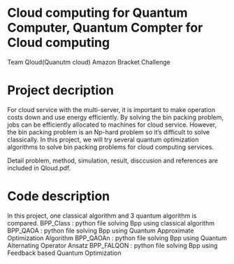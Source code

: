 # Cloud computing for Quantum Computer, Quantum Compter for Cloud computing
Team Qloud(Quanutm cloud)
Amazon Bracket Challenge

# Project decription
For cloud service with the multi-server, it is important to make operation costs down and use energy efficiently. By solving the bin packing problem, jobs can be efficiently allocated to machines for cloud service. However, the bin packing problem is an Np-hard problem so it’s difficult to solve classically. In this project, we will try several quantum optimization algorithms to solve bin packing problems for cloud computing services.

Detail problem, method, simulation, result, disccusion and references are included in Qloud.pdf.

# Code description
In this project, one classical algorithm and 3 quantum algorithm is compared. 
BPP_Class : python file solving Bpp  using classical algorithm
BPP_QAOA : python file solving Bpp  using Quantum Approximate Optimization Algorithm
BPP_QAOAn : python file solving Bpp using Quantum Alternating Operator Ansatz
BPP_FALQON : python file solving Bpp using Feedback based Quantum Optimization
